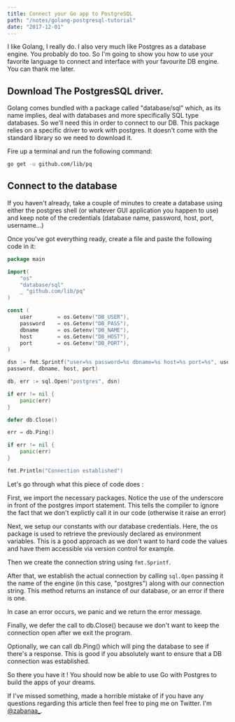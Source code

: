 ```yaml
---
title: Connect your Go app to PostgreSQL
path: "/notes/golang-postgresql-tutorial"
date: "2017-12-01"
---
```


I like Golang, I really do. I also very much like Postgres as a database engine.
You probably do too. So I'm going to show you how to use your favorite language
to connect and interface with your favourite DB engine. You can thank me later.

## Download The PostgresSQL driver.

Golang comes bundled with a package called "database/sql" which, as its name
implies, deal with databases and more specifically SQL type databases. So we'll
need this in order to connect to our DB. This package relies on a specific
driver to work with postgres. It doesn't come with the standard library so we
need to download it.

Fire up a terminal and run the following command:

```bash
go get -u github.com/lib/pq
```

## Connect to the database

If you haven't already, take a couple of minutes to create a database
using either the postgres shell (or whatever GUI application you happen to use)
and keep note of the credentials (database name, password, host,
port, username...)

Once you've got everything ready, create a file and paste the following code in
it:

```go
package main

import(
    "os"
    "database/sql"
    _ "github.com/lib/pq"
)

const (
    user        = os.Getenv("DB_USER"),
    password    = os.Getenv("DB_PASS"),
    dbname      = os.Getenv("DB_NAME"),
    host        = os.Getenv("DB_HOST"),
    port        = os.Getenv("DB_PORT"),
)

dsn := fmt.Sprintf("user=%s password=%s dbname=%s host=%s port=%s", user,
password, dbname, host, port)

db, err := sql.Open("postgres", dsn)

if err != nil {
    panic(err)
}

defer db.Close()

err = db.Ping()

if err != nil {
    panic(err)
}

fmt.Println("Connection established")
```
Let's go through what this piece of code does :

First, we import the necessary packages. Notice the use of the underscore in
front of the postgres import statement. This tells the compiler to ignore the
fact that we don't explictly call it in our code (otherwise it raise an error)

Next, we setup our constants with our database credentials. Here, the os package
is used to retrieve the previously declared as environment variables. This is a
good approach as we don't want to hard code the values and have them accessible
via version control for example.

Then we create the connection string using `fmt.Sprintf`.

After that, we establish the actual connection by calling `sql.Open`
passing it the name of the engine (in this case, "postgres") along with our
connection string. This method returns an instance of our database, or an error
if there is one.

In case an error occurs, we panic and we return the error message.

Finally, we defer the call to db.Close() because we don't want to keep the
connection open after we exit the program.

Optionally, we can call db.Ping() which will ping the database to see if there's
a response. This is good if you absolutely want to ensure that a DB connection
was established.

So there you have it ! You should now be able to use Go with Postgres to build
the apps of your dreams.

If I've missed something, made a horrible mistake of if you have any questions
regarding this article then feel free to ping me on Twitter. I'm
[@zabanaa\_](https://twitter.com/zabanaa_).
